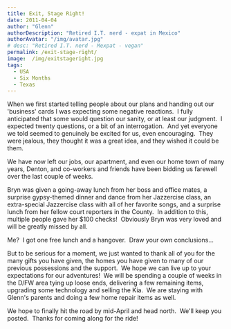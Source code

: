 ```yaml
---
title: Exit, Stage Right!
date: 2011-04-04
author: "Glenn"
authorDescription: "Retired I.T. nerd - expat in Mexico"
authorAvatar: "/img/avatar.jpg"
# desc: "Retired I.T. nerd - Mexpat - vegan"
permalink: /exit-stage-right/
image:  /img/exitstageright.jpg
tags:
  - USA
  - Six Months 
  - Texas
---
```

When we first started telling people about our plans and handing out our 'business' cards I was expecting some negative reactions.  I fully anticipated that some would question our sanity, or at least our judgment.  I expected twenty questions, or a bit of an interrogation.  And yet everyone we told seemed to genuinely be excited for us, even encouraging.  They were jealous, they thought it was a great idea, and they wished it could be them.

We have now left our jobs, our apartment, and even our home town of many years, Denton, and co-workers and friends have been bidding us farewell over the last couple of weeks.

Bryn was given a going-away lunch from her boss and office mates, a surprise gypsy-themed dinner and dance from her Jazzercise class, an extra-special Jazzercise class with all of her favorite songs, and a surprise lunch from her fellow court reporters in the County.  In addition to this, multiple people gave her $100 checks!  Obviously Bryn was very loved and will be greatly missed by all.

Me?  I got one free lunch and a hangover.  Draw your own conclusions...

But to be serious for a moment, we just wanted to thank all of you for the many gifts you have given, the homes you have given to many of our previous possessions and the support.  We hope we can live up to your expectations for our adventures!  We will be spending a couple of weeks in the D/FW area tying up loose ends, delivering a few remaining items, upgrading some technology and selling the Kia.  We are staying with Glenn's parents and doing a few home repair items as well.

We hope to finally hit the road by mid-April and head north.  We'll keep you posted.  Thanks for coming along for the ride!
